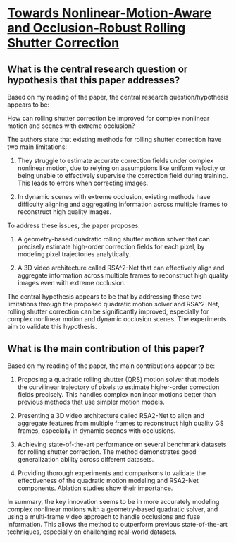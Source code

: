 # [Towards Nonlinear-Motion-Aware and Occlusion-Robust Rolling Shutter   Correction](https://arxiv.org/abs/2303.18125)

## What is the central research question or hypothesis that this paper addresses?

 Based on my reading of the paper, the central research question/hypothesis appears to be: 

How can rolling shutter correction be improved for complex nonlinear motion and scenes with extreme occlusion?

The authors state that existing methods for rolling shutter correction have two main limitations:

1) They struggle to estimate accurate correction fields under complex nonlinear motion, due to relying on assumptions like uniform velocity or being unable to effectively supervise the correction field during training. This leads to errors when correcting images.

2) In dynamic scenes with extreme occlusion, existing methods have difficulty aligning and aggregating information across multiple frames to reconstruct high quality images.

To address these issues, the paper proposes:

1) A geometry-based quadratic rolling shutter motion solver that can precisely estimate high-order correction fields for each pixel, by modeling pixel trajectories analytically.

2) A 3D video architecture called RSA^2-Net that can effectively align and aggregate information across multiple frames to reconstruct high quality images even with extreme occlusion.

The central hypothesis appears to be that by addressing these two limitations through the proposed quadratic motion solver and RSA^2-Net, rolling shutter correction can be significantly improved, especially for complex nonlinear motion and dynamic occlusion scenes. The experiments aim to validate this hypothesis.


## What is the main contribution of this paper?

 Based on my reading of the paper, the main contributions appear to be:

1. Proposing a quadratic rolling shutter (QRS) motion solver that models the curvilinear trajectory of pixels to estimate higher-order correction fields precisely. This handles complex nonlinear motions better than previous methods that use simpler motion models. 

2. Presenting a 3D video architecture called RSA2-Net to align and aggregate features from multiple frames to reconstruct high quality GS frames, especially in dynamic scenes with occlusions.

3. Achieving state-of-the-art performance on several benchmark datasets for rolling shutter correction. The method demonstrates good generalization ability across different datasets.

4. Providing thorough experiments and comparisons to validate the effectiveness of the quadratic motion modeling and RSA2-Net components. Ablation studies show their importance.

In summary, the key innovation seems to be in more accurately modeling complex nonlinear motions with a geometry-based quadratic solver, and using a multi-frame video approach to handle occlusions and fuse information. This allows the method to outperform previous state-of-the-art techniques, especially on challenging real-world datasets.
